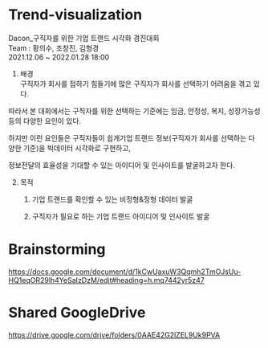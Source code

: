 # Trend-visualization

Dacon_구직자를 위한 기업 트랜드 시각화 경진대회  
Team : 황의수, 조창진, 김형경  
2021.12.06 ~ 2022.01.28 18:00   

1. 배경  
구직자가 회사를  접하기 힘들기에 많은 구직자가 회사를 선택하기 어려움을 겪고 있다.  

따라서 본 대회에서는 구직자를 위한 선택하는 기준에는 임금, 안정성, 복지, 성장가능성 등의 다양한 요인이 있다.   

하지만 이런 요인들은 구직자들이 쉽게기업 트랜드 정보(구직자가 회사를 선택하는 다양한 기준)을 빅데이터 시각화로 구현하고,   

﻿﻿﻿﻿﻿﻿﻿﻿﻿﻿정보전달의 효율성을 기대할 수 있는 아이디어 및 인사이트를 발굴하고자 한다.  



2. 목적  
	1) 기업 트랜드를 확인할 수 있는 비정형&정형 데이터 발굴  

	2) 구직자가 필요로 하는 기업 트랜드 아이디어 및 인사이트 발굴 

# Brainstorming 
https://docs.google.com/document/d/1kCwUaxuW3Qqmh2TmOJsUu-HQ1eqOR29lh4YeSaIzDzM/edit#heading=h.mq7442yr5z47

# Shared GoogleDrive
https://drive.google.com/drive/folders/0AAE42G2lZEL9Uk9PVA
